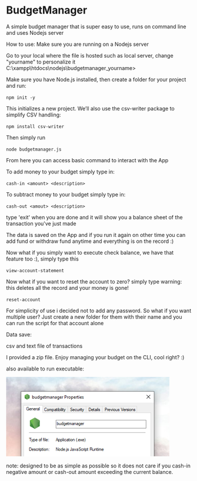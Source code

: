 # BudgetManager
A simple budget manager that is super easy to use, runs on command line and uses Nodejs server

How to use:
Make sure you are running on a Nodejs server

Go to your local where the file is hosted such as local server, change "yourname" to personalize it
C:\xampp\htdocs\nodejs\budgetmanager_yourname>

Make sure you have Node.js installed, then create a folder for your project and run:

`npm init -y`

This initializes a new project. We’ll also use the csv-writer package to simplify CSV handling:

`npm install csv-writer`

Then simply run

`node budgetmanager.js`

From here you can access basic command to interact with the App

To add money to your budget simply type in:

`cash-in <amount> <description>`

To subtract money to your budget simply type in:

`cash-out <amout> <description>`

type 'exit' when you are done and it will show you a balance sheet of the transaction you've just made

The data is saved on the App and if you run it again on other time you can add fund or withdraw fund anytime and everything is on the record :)

Now what if you simply want to execute check balance, we have that feature too :), simply type this

`view-account-statement`

Now what if you want to reset the account to zero? simply type warning: this deletes all the record and your money is gone!

`reset-account`

For simplicity of use i decided not to add any password. So what if you want multiple user? Just create a new folder for them with their name and you can run the script for that account alone

Data save:

csv and text file of transactions

I provided a zip file. Enjoy managing your budget on the CLI, cool right? :)

also available to run executable:

![application run time](application-js-runtime.png)

note: designed to be as simple as possible so it does not care if you cash-in negative amount or cash-out amount exceeding the current balance. 
